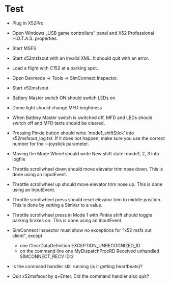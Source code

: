 # Test

- Plug in X52Pro
- Open Windows „USB game controllers” panel and X52 Professional H.O.T.A.S. properties.
- Start MSFS
- Start x52msfsout with an invalid XML. It should quit with an error.
- Load a flight with C152 at a parking spot.
- Open Devmode -> Tools -> SimConnect Inspector.
- Start x52msfsout.
- Battery Master switch ON should switch LEDs on
- Dome light should change MFD brightness
- When Battery Master switch is switched off, MFD and LEDs should switch off and MFD texts should be cleared.
- Pressing Pinkie button should write ‘mode1_shiftStick’ into x52msfsout_log.txt. If it does not happen, make sure you use the correct number for the --joystick parameter.

- Moving the Mode Wheel should write New shift state: mode1, 2, 3 into logfile
- Throttle scrollwheel down should move elevator trim nose down. This is done using an InputEvent.
- Throttle scrollwheel up should move elevator trim nose up. This is done using an InputEvent.
- Throttle scrollwheel press should reset elevator trim to middle position. This is done by setting a SimVar to a value.
- Throttle scrollwheel press in Mode 1 with Pinkie shift should toggle parking brakes on. This is done using an InputEvent.
- SimConnect Inspector must show no exceptions for "x52 msfs out client", except
  - one ClearDataDefinition EXCEPTION_UNRECOGNIZED_ID
  - on the command line one MyDispatchProcRD Received unhandled SIMCONNECT_RECV ID:2
- Is the command handler still running (is it getting heartbeats)?
- Quit x52msfsout by q+Enter. Did the command handler also quit?

